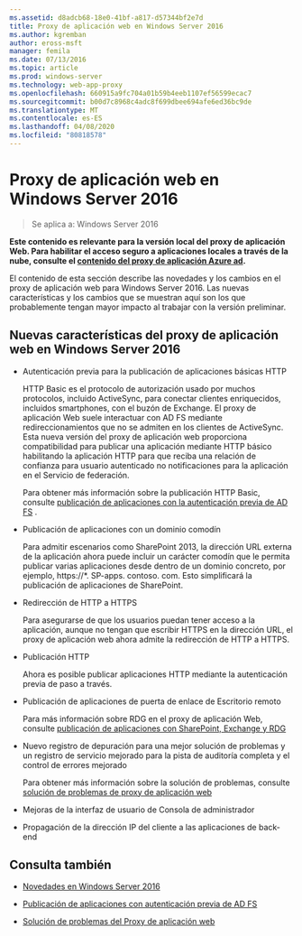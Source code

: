 ```yaml
---
ms.assetid: d8adcb68-18e0-41bf-a817-d57344bf2e7d
title: Proxy de aplicación web en Windows Server 2016
ms.author: kgremban
author: eross-msft
manager: femila
ms.date: 07/13/2016
ms.topic: article
ms.prod: windows-server
ms.technology: web-app-proxy
ms.openlocfilehash: 660915a9fc704a01b59b4eeb1107ef56599ecac7
ms.sourcegitcommit: b00d7c8968c4adc8f699dbee694afe6ed36bc9de
ms.translationtype: MT
ms.contentlocale: es-ES
ms.lasthandoff: 04/08/2020
ms.locfileid: "80818578"
---
```

# <a name="web-application-proxy-in-windows-server-2016"></a>Proxy de aplicación web en Windows Server 2016

>Se aplica a: Windows Server 2016

**Este contenido es relevante para la versión local del proxy de aplicación Web. Para habilitar el acceso seguro a aplicaciones locales a través de la nube, consulte el [contenido del proxy de aplicación Azure ad](https://azure.microsoft.com/documentation/articles/active-directory-application-proxy-get-started/).**  
  
El contenido de esta sección describe las novedades y los cambios en el proxy de aplicación web para Windows Server 2016. Las nuevas características y los cambios que se muestran aquí son los que probablemente tengan mayor impacto al trabajar con la versión preliminar.  
  
## <a name="web-application-proxy-new-features-in-windows-server-2016"></a>Nuevas características del proxy de aplicación web en Windows Server 2016
  
- Autenticación previa para la publicación de aplicaciones básicas HTTP  
  
  HTTP Basic es el protocolo de autorización usado por muchos protocolos, incluido ActiveSync, para conectar clientes enriquecidos, incluidos smartphones, con el buzón de Exchange. El proxy de aplicación Web suele interactuar con AD FS mediante redireccionamientos que no se admiten en los clientes de ActiveSync. Esta nueva versión del proxy de aplicación web proporciona compatibilidad para publicar una aplicación mediante HTTP básico habilitando la aplicación HTTP para que reciba una relación de confianza para usuario autenticado no notificaciones para la aplicación en el Servicio de federación.  
  
  Para obtener más información sobre la publicación HTTP Basic, consulte [publicación de aplicaciones con la autenticación previa de AD FS](Publishing-Applications-using-AD-FS-Preauthentication.md#publish-an-application-that-uses-http-basic) .  
  
- Publicación de aplicaciones con un dominio comodín  
  
  Para admitir escenarios como SharePoint 2013, la dirección URL externa de la aplicación ahora puede incluir un carácter comodín que le permita publicar varias aplicaciones desde dentro de un dominio concreto, por ejemplo, https://*. SP-apps. contoso. com. Esto simplificará la publicación de aplicaciones de SharePoint.  
  
- Redirección de HTTP a HTTPS  
  
  Para asegurarse de que los usuarios puedan tener acceso a la aplicación, aunque no tengan que escribir HTTPS en la dirección URL, el proxy de aplicación web ahora admite la redirección de HTTP a HTTPS.  
  
- Publicación HTTP  
  
  Ahora es posible publicar aplicaciones HTTP mediante la autenticación previa de paso a través.  
  
- Publicación de aplicaciones de puerta de enlace de Escritorio remoto  
  
  Para más información sobre RDG en el proxy de aplicación Web, consulte [publicación de aplicaciones con SharePoint, Exchange y RDG](../web-application-proxy/Publishing-Applications-with-SharePoint,-Exchange-and-RDG.md)  
  
- Nuevo registro de depuración para una mejor solución de problemas y un registro de servicio mejorado para la pista de auditoría completa y el control de errores mejorado  
  
  Para obtener más información sobre la solución de problemas, consulte [solución de problemas de proxy de aplicación web](https://technet.microsoft.com/library/dn770156.aspx)  
  
- Mejoras de la interfaz de usuario de Consola de administrador  
  
- Propagación de la dirección IP del cliente a las aplicaciones de back-end  
  
## <a name="see-also"></a>Consulta también  
  
-   [Novedades en Windows Server 2016](https://technet.microsoft.com/library/dn765472.aspx)  
  
-   [Publicación de aplicaciones con autenticación previa de AD FS](../web-application-proxy/Publishing-Applications-using-AD-FS-Preauthentication.md)  
  
-   [Solución de problemas del Proxy de aplicación web](https://technet.microsoft.com/library/dn770156.aspx)  
  


